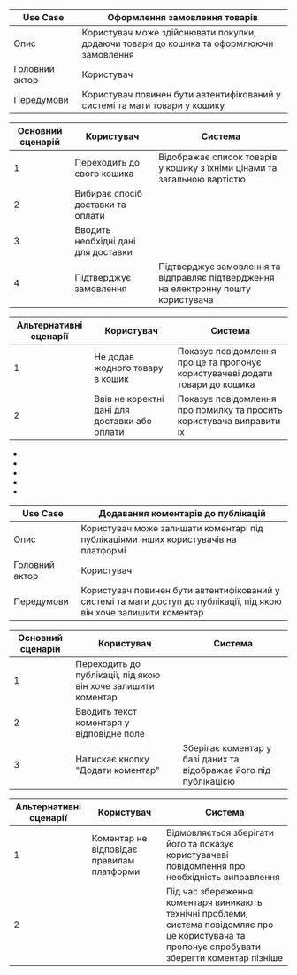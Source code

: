 | Use Case | Оформлення замовлення товарів |
| --- | --- |
| Опис | Користувач може здійснювати покупки, додаючи товари до кошика та оформлюючи замовлення |
| Головний актор | Користувач |
| Передумови | Користувач повинен бути автентифікований у системі та мати товари у кошику |

| Основний сценарій | Користувач | Система |
| --- | --- | --- |
| 1 | Переходить до свого кошика |  Відображає список товарів у кошику з їхніми цінами та загальною вартістю |
| 2 | Вибирає спосіб доставки та оплати | |
| 3 | Вводить необхідні дані для доставки | |
| 4 | Підтверджує замовлення | Підтверджує замовлення та відправляє підтвердження на електронну пошту користувача |

| Альтернативні сценарії | Користувач | Система |
| --- | --- | --- |
| 1 | Не додав жодного товару в кошик |  Показує повідомлення про це та пропонує користувачеві додати товари до кошика |
| 2 | Ввів не коректні дані для доставки або оплати | Показує повідомлення про помилку та просить користувача виправити їх |

*
*
*
*
*
| Use Case | Додавання коментарів до публікацій |
| --- | --- |
| Опис | Користувач може залишати коментарі під публікаціями інших користувачів на платформі |
| Головний актор | Користувач |
| Передумови | Користувач повинен бути автентифікований у системі та мати доступ до публікації, під якою він хоче залишити коментар |

| Основний сценарій | Користувач | Система |
| --- | --- | --- |
| 1 | Переходить до публікації, під якою він хоче залишити коментар | |
| 2 | Вводить текст коментаря у відповідне поле | |
| 3 | Натискає кнопку "Додати коментар" | Зберігає коментар у базі даних та відображає його під публікацією |

| Альтернативні сценарії | Користувач | Система |
| --- | --- | --- |
| 1 | Коментар не відповідає правилам платформи |  Відмовляється зберігати його та показує користувачеві повідомлення про необхідність виправлення |
| 2 | | Під час збереження коментаря виникають технічні проблеми, система повідомляє про це користувача та пропонує спробувати зберегти коментар пізніше |
